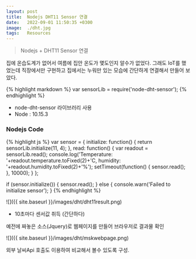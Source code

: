 ```yaml
---
layout: post
title:  Nodejs DHT11 Sensor 연결
date:   2022-09-01 11:50:35 +0300
image:  ./dht.jpg
tags:   Resources
---
```

> Nodejs + DHT11 Sensor 연결


집에 온습도계가 없어서 여름에 집안 온도가 몇도인지 알수가 없었다.
그래도 IoT를 했었는데 직장에서만 구현하고 집에서는 누워만 있는 모습에 간단하게 연결해서 만들어 보았다.

{% highlight markdown %}
var sensorLib = require('node-dht-sensor');
{% endhighlight %}
* node-dht-sensor 라이브러리 사용
* Node : 10.15.3

### Nodejs Code

{% highlight js %}
var sensor = {
  initialize: function() {
    return sensorLib.initialize(11, 4);
  },
  read: function() {
    var readout = sensorLib.read();
    console.log('Temperature: '+readout.temperature.toFixed(2)+'C, humidity: '+readout.humidity.toFixed(2)+'%');
    setTimeout(function() {
      sensor.read();
    }, 10000);
  }
};
 
if (sensor.initialize()) {
  sensor.read();
} else {
  console.warn('Failed to initialize sensor');
}
{% endhighlight %}

![]({{ site.baseurl }}/images/dht/dht11result.png)

* 10초마다 센서값 취득 (간단하다)

예전에 짜놓은 소스(Jquery)로 웹페이지를 만들어 브라우저로 결과물 확인

![]({{ site.baseurl }}/images/dht/mskwebpage.png)

외부 날씨Api 호출도 이용하여 비교해서 볼수 있도록 구성.
